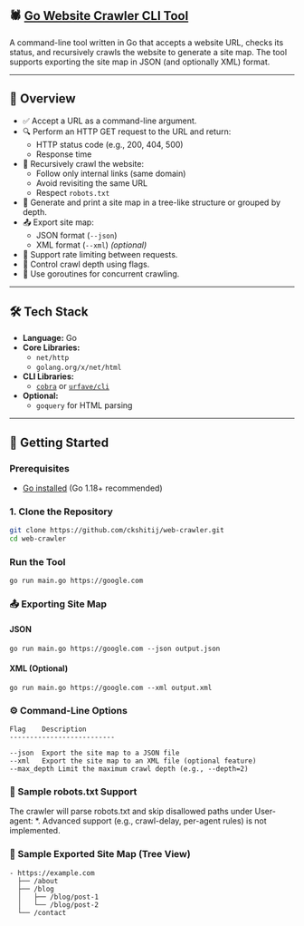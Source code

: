 ## 🕷️ [Go Website Crawler CLI Tool](https://github.com/ckshitij/web-crawler)

A command-line tool written in Go that accepts a website URL, checks its status, and recursively crawls the website to generate a site map. The tool supports exporting the site map in JSON (and optionally XML) format.

---

## 📌 Overview

- ✅ Accept a URL as a command-line argument.
- 🔍 Perform an HTTP GET request to the URL and return:
  - HTTP status code (e.g., 200, 404, 500)
  - Response time
- 🧭 Recursively crawl the website:
  - Follow only internal links (same domain)
  - Avoid revisiting the same URL
  - Respect `robots.txt`
- 🌳 Generate and print a site map in a tree-like structure or grouped by depth.
- 📤 Export site map:
  - JSON format (`--json`)
  - XML format (`--xml`) *(optional)*
- 🚦 Support rate limiting between requests.
- 🎯 Control crawl depth using flags.
- 🧵 Use goroutines for concurrent crawling.

---

## 🛠️ Tech Stack

- **Language:** Go
- **Core Libraries:**
  - `net/http`
  - `golang.org/x/net/html`
- **CLI Libraries:**
  - [`cobra`](https://github.com/spf13/cobra) or [`urfave/cli`](https://github.com/urfave/cli)
- **Optional:**
  - `goquery` for HTML parsing

---

## 🚀 Getting Started

### Prerequisites

- [Go installed](https://golang.org/doc/install) (Go 1.18+ recommended)

### 1. Clone the Repository

```bash
git clone https://github.com/ckshitij/web-crawler.git
cd web-crawler
```

### Run the Tool

```
go run main.go https://google.com
```

### 📤 Exporting Site Map

#### JSON

```
go run main.go https://google.com --json output.json
```

#### XML (Optional)

```
go run main.go https://google.com --xml output.xml
```

### ⚙️ Command-Line Options

```
Flag	Description
--------------------------

--json	Export the site map to a JSON file
--xml	Export the site map to an XML file (optional feature)
--max_depth	Limit the maximum crawl depth (e.g., --depth=2)
```


### 📄 Sample robots.txt Support

The crawler will parse robots.txt and skip disallowed paths under User-agent: *. Advanced support (e.g., crawl-delay, per-agent rules) is not implemented.

### 🧪 Sample Exported Site Map (Tree View)

```
- https://example.com
  ├── /about
  ├── /blog
  │   ├── /blog/post-1
  │   └── /blog/post-2
  └── /contact
```